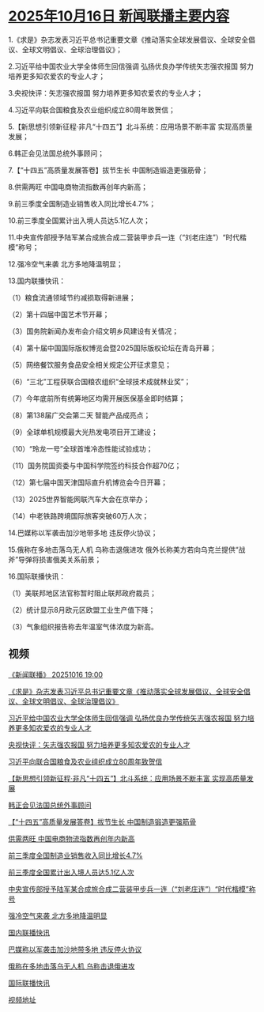 # [2025年10月16日 新闻联播主要内容](https://tv.cctv.com/lm/xwlb/day/20251016.shtml)

1.《求是》杂志发表习近平总书记重要文章《推动落实全球发展倡议、全球安全倡议、全球文明倡议、全球治理倡议》；

2.习近平给中国农业大学全体师生回信强调 弘扬优良办学传统矢志强农报国 努力培养更多知农爱农的专业人才；

3.央视快评：矢志强农报国 努力培养更多知农爱农的专业人才；

4.习近平向联合国粮食及农业组织成立80周年致贺信；

5.【新思想引领新征程·非凡“十四五”】北斗系统：应用场景不断丰富 实现高质量发展；

6.韩正会见法国总统外事顾问；

7.【“十四五”高质量发展答卷】拔节生长 中国制造锻造更强筋骨；

8.供需两旺 中国电商物流指数再创年内新高；

9.前三季度全国制造业销售收入同比增长4.7%；

10.前三季度全国累计出入境人员达5.1亿人次；

11.中央宣传部授予陆军某合成旅合成二营装甲步兵一连（“刘老庄连”）“时代楷模”称号；

12.强冷空气来袭 北方多地降温明显；

13.国内联播快讯：

（1）粮食流通领域节约减损取得新进展；

（2）第十四届中国艺术节开幕；

（3）国务院新闻办发布会介绍文明乡风建设有关情况；

（4）第十届中国国际版权博览会暨2025国际版权论坛在青岛开幕；

（5）网络餐饮服务食品安全相关规定公开征求意见；

（6）“三北”工程获联合国粮农组织“全球技术成就林业奖”；

（7）今年底前所有统筹地区均需开展医保基金即时结算；

（8）第138届广交会第二天 智能产品成亮点；

（9）全球单机规模最大光热发电项目开工建设；

（10）“玲龙一号”全球首堆冷态性能试验成功；

（11）国务院国资委与中国科学院签约科技合作超70亿；

（12）第七届中国天津国际直升机博览会今日开幕；

（13）2025世界智能网联汽车大会在京举办；

（14）中老铁路跨境国际旅客突破60万人次；

14.巴媒称以军袭击加沙地带多地 违反停火协议；

15.俄称在多地击落乌无人机 乌称击退俄进攻 俄外长称美方若向乌克兰提供“战斧”导弹将损害俄美关系前景；

16.国际联播快讯：

（1）美联邦地区法官称暂时阻止联邦政府裁员；

（2）统计显示8月欧元区欧盟工业生产值下降；

（3）气象组织报告称去年温室气体浓度为新高。

## 视频

[《新闻联播》 20251016 19:00](https://tv.cctv.com/2025/10/16/VIDEKDvYC1qaUn8wCQEqXOok251016.shtml)

[《求是》杂志发表习近平总书记重要文章《推动落实全球发展倡议、全球安全倡议、全球文明倡议、全球治理倡议》](https://tv.cctv.com/2025/10/16/VIDE1PZcwUheojbXQYhvsi7B251016.shtml)

[习近平给中国农业大学全体师生回信强调 弘扬优良办学传统矢志强农报国 努力培养更多知农爱农的专业人才](https://tv.cctv.com/2025/10/16/VIDEijuaesGJdKahm21pEjPe251016.shtml)

[央视快评：矢志强农报国 努力培养更多知农爱农的专业人才](https://tv.cctv.com/2025/10/16/VIDEph9mJ1QlKGbox0luI63z251016.shtml)

[习近平向联合国粮食及农业组织成立80周年致贺信](https://tv.cctv.com/2025/10/16/VIDEHTmgWjrcJIc8NMpIlxgW251016.shtml)

[【新思想引领新征程·非凡“十四五”】北斗系统：应用场景不断丰富 实现高质量发展](https://tv.cctv.com/2025/10/16/VIDEByeJxHBzUVByGTChPngU251016.shtml)

[韩正会见法国总统外事顾问](https://tv.cctv.com/2025/10/16/VIDE0PWcmppZROAxtQAuitzS251016.shtml)

[【“十四五”高质量发展答卷】拔节生长 中国制造锻造更强筋骨](https://tv.cctv.com/2025/10/16/VIDE1lAxWWVLq1Yo6Tzj4AQK251016.shtml)

[供需两旺 中国电商物流指数再创年内新高](https://tv.cctv.com/2025/10/16/VIDEfF68MwT0ZFox17VMZWF5251016.shtml)

[前三季度全国制造业销售收入同比增长4.7%](https://tv.cctv.com/2025/10/16/VIDEZHccmZPeBNWfPIJgtl7v251016.shtml)

[前三季度全国累计出入境人员达5.1亿人次](https://tv.cctv.com/2025/10/16/VIDEDgN5XtEqTQ3PLrDvwuxW251016.shtml)

[中央宣传部授予陆军某合成旅合成二营装甲步兵一连（“刘老庄连”）“时代楷模”称号](https://tv.cctv.com/2025/10/16/VIDErrxObVOA5g4FyDqX4u2e251016.shtml)

[强冷空气来袭 北方多地降温明显](https://tv.cctv.com/2025/10/16/VIDEc7XVYRsNqByV01uPvBOz251016.shtml)

[国内联播快讯](https://tv.cctv.com/2025/10/16/VIDExAgsVVN62CIk3VCzIAsw251016.shtml)

[巴媒称以军袭击加沙地带多地 违反停火协议](https://tv.cctv.com/2025/10/16/VIDEhoYnrz2mdwAOaKHlbh75251016.shtml)

[俄称在多地击落乌无人机 乌称击退俄进攻](https://tv.cctv.com/2025/10/16/VIDEk0jKeSFHqocnrUodzg0W251016.shtml)

[国际联播快讯](https://tv.cctv.com/2025/10/16/VIDEbpk6FkQimozeBUgMCAfV251016.shtml)

[视频地址](https://tv.cctv.com/lm/xwlb/day/20251016.shtml) 

